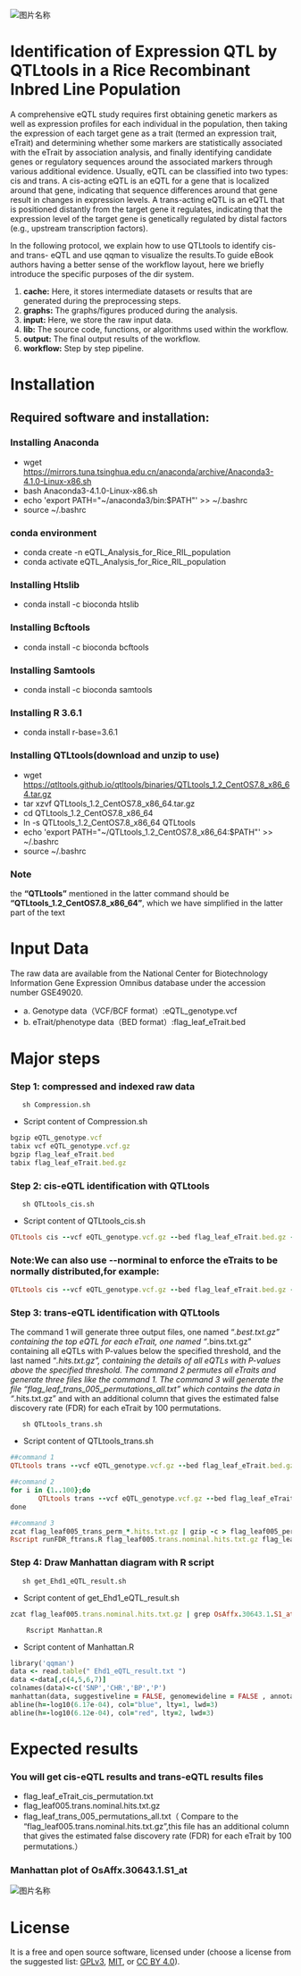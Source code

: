 ![图片名称](https://camo.githubusercontent.com/9e54064fb698af20a2b6089b4f16ec3e31f31f72b47f15a5bb215bfd2e41d1b2/68747470733a2f2f696d672e736869656c64732e696f2f62616467652f4c6963656e73652d47504c25323076332d626c75652e737667)
# Identification of Expression QTL by QTLtools in a Rice Recombinant Inbred Line Population
A comprehensive eQTL study requires first obtaining genetic markers as well as expression profiles for each individual in the population, then taking the expression of each target gene as a trait (termed an expression trait, eTrait) and determining whether some markers are statistically associated with the eTrait by association analysis, and finally identifying candidate genes or regulatory sequences around the associated markers through various additional evidence. Usually, eQTL can be classified into two types: cis and trans. A cis-acting eQTL is an eQTL for a gene that is localized around that gene, indicating that sequence differences around that gene result in changes in expression levels. A trans-acting eQTL is an eQTL that is positioned distantly from the target gene it regulates, indicating that the expression level of the target gene is genetically regulated by distal factors (e.g., upstream transcription factors). 
>
In the following protocol, we explain how to use QTLtools to identify cis- and trans- eQTL and use qqman to visualize the results.To guide eBook authors having a better sense of the workflow layout, here we briefly introduce the specific purposes of the dir system.

1. **cache:** Here, it stores intermediate datasets or results that are generated during the preprocessing steps.
2. **graphs:** The graphs/figures produced during the analysis.
3. **input:** Here, we store the raw input data.
4. **lib:** The source code, functions, or algorithms used within the workflow.
5. **output:** The final output results of the workflow.
6. **workflow:** Step by step pipeline. 
# Installation
## Required software and installation:
### Installing Anaconda 
- wget https://mirrors.tuna.tsinghua.edu.cn/anaconda/archive/Anaconda3-4.1.0-Linux-x86.sh
- bash Anaconda3-4.1.0-Linux-x86.sh
- echo 'export PATH="~/anaconda3/bin:$PATH"' >> ~/.bashrc
- source ~/.bashrc
### conda environment
- conda create -n eQTL_Analysis_for_Rice_RIL_population
- conda activate eQTL_Analysis_for_Rice_RIL_population
### Installing Htslib
- conda install -c bioconda htslib
### Installing Bcftools
- conda install -c bioconda bcftools
### Installing Samtools
- conda install -c bioconda samtools 
### Installing R 3.6.1
- conda install r-base=3.6.1
### Installing QTLtools(download and unzip to use)
- wget https://qtltools.github.io/qtltools/binaries/QTLtools_1.2_CentOS7.8_x86_64.tar.gz
- tar xzvf QTLtools_1.2_CentOS7.8_x86_64.tar.gz
- cd QTLtools_1.2_CentOS7.8_x86_64
- ln -s QTLtools_1.2_CentOS7.8_x86_64 QTLtools
- echo 'export PATH="~/QTLtools_1.2_CentOS7.8_x86_64:$PATH"' >> ~/.bashrc
- source ~/.bashrc
### Note 
the **“QTLtools”** mentioned in the latter command should be **“QTLtools_1.2_CentOS7.8_x86_64”**, which we have simplified in the latter part of the text
# Input Data
The raw data are available from the National Center for Biotechnology Information Gene Expression Omnibus database under the accession number GSE49020.
- a.	Genotype data（VCF/BCF format）:eQTL_genotype.vcf
- b.	eTrait/phenotype data（BED format）:flag_leaf_eTrait.bed
# Major steps
### Step 1: compressed and indexed raw data
       sh Compression.sh
- Script content of Compression.sh
```ruby 
bgzip eQTL_genotype.vcf
tabix vcf eQTL_genotype.vcf.gz
bgzip flag_leaf_eTrait.bed 
tabix flag_leaf_eTrait.bed.gz
``` 
### Step 2: cis-eQTL identification with QTLtools
       sh QTLtools_cis.sh
- Script content of QTLtools_cis.sh
```ruby 
QTLtools cis --vcf eQTL_genotype.vcf.gz --bed flag_leaf_eTrait.bed.gz --permute 1000 --out flag_leaf_eTrait_cis_permutation.txt > running.log
``` 
### Note:We can also use --norminal to enforce the eTraits to be normally distributed,for example:
```ruby 
QTLtools cis --vcf eQTL_genotype.vcf.gz --bed flag_leaf_eTrait.bed.gz --norminal 0.05 --out flag_leaf_eTrait_cis_permutation.txt > running.log
``` 

### Step 3: trans-eQTL identification with QTLtools
The command 1 will generate three output files, one named “*.best.txt.gz” containing the top eQTL for each eTrait, one named “*.bins.txt.gz” containing all eQTLs with P-values below the specified threshold, and the last named “*.hits.txt.gz”, containing the details of all eQTLs with P-values above the specified threshold. The command 2 permutes all eTraits and generate three files like the command 1. The command 3 will generate the file “flag_leaf_trans_005_permutations_all.txt” which contains the data in “*.hits.txt.gz” and with an additional column that gives the estimated false discovery rate (FDR) for each eTrait by 100 permutations.
>
       sh QTLtools_trans.sh
- Script content of QTLtools_trans.sh
```ruby 
##command 1 
QTLtools trans --vcf eQTL_genotype.vcf.gz --bed flag_leaf_eTrait.bed.gz --nominal --threshold 0.05 --out flag_leaf005.trans.nominal.hits.txt.gz > running.log

##command 2
for i in {1..100};do
       QTLtools trans --vcf eQTL_genotype.vcf.gz --bed flag_leaf_eTrait.bed.gz --threshold 0.05 --permute --out flag_leaf005_trans_perm_${i} --seed ${i} > running.log
done

##command 3
zcat flag_leaf005_trans_perm_*.hits.txt.gz | gzip -c > flag_leaf005_permutations_all.txt.gz
Rscript runFDR_ftrans.R flag_leaf005.trans.nominal.hits.txt.gz flag_leaf005_permutations_all.txt.gz flag_leaf_trans_005_permutations_all.txt
``` 
### Step 4: Draw Manhattan diagram with R script
       sh get_Ehd1_eQTL_result.sh
- Script content of get_Ehd1_eQTL_result.sh
```ruby 
zcat flag_leaf005.trans.nominal.hits.txt.gz | grep OsAffx.30643.1.S1_at > Ehd1_eQTL_result.txt
``` 
        Rscript Manhattan.R
- Script content of Manhattan.R
```ruby 
library('qqman')
data <- read.table(" Ehd1_eQTL_result.txt ")
data <-data[,c(4,5,6,7)]
colnames(data)<-c('SNP','CHR','BP','P')
manhattan(data, suggestiveline = FALSE, genomewideline = FALSE , annotatePval = 5e-40, annotateTop = FALSE,ylim=c(0,50),cex = 0.9, cex.axis = 0.9)
abline(h=-log10(6.17e-04), col="blue", lty=1, lwd=3) 
abline(h=-log10(6.12e-04), col="red", lty=2, lwd=3)
``` 
# Expected results
### You will get cis-eQTL results and trans-eQTL results files
- flag_leaf_eTrait_cis_permutation.txt
- flag_leaf005.trans.nominal.hits.txt.gz 
- flag_leaf_trans_005_permutations_all.txt（ Compare to the “flag_leaf005.trans.nominal.hits.txt.gz”,this file has an additional column that gives the estimated false discovery rate (FDR) for each eTrait by 100 permutations.）
### Manhattan plot of OsAffx.30643.1.S1_at
![图片名称](https://github.com/ziongfen/protocol/blob/main/graphs/Manhattan_plot_of_OsAffx.30643.1.S1_at.png)
# License
It is a free and open source software, licensed under (choose a license from the suggested list: [GPLv3](https://github.com/github/choosealicense.com/blob/gh-pages/_licenses/gpl-3.0.txt), [MIT](https://github.com/github/choosealicense.com/blob/gh-pages/LICENSE.md), or [CC BY 4.0](https://github.com/github/choosealicense.com/blob/gh-pages/_licenses/cc-by-4.0.txt)).
